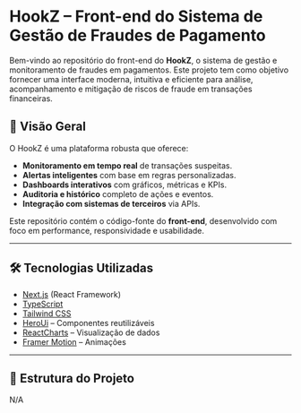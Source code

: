 # HookZ – Front-end do Sistema de Gestão de Fraudes de Pagamento

Bem-vindo ao repositório do front-end do **HookZ**, o sistema de gestão e monitoramento de fraudes em pagamentos. Este projeto tem como objetivo fornecer uma interface moderna, intuitiva e eficiente para análise, acompanhamento e mitigação de riscos de fraude em transações financeiras.

## 🚀 Visão Geral

O HookZ é uma plataforma robusta que oferece:

- **Monitoramento em tempo real** de transações suspeitas.
- **Alertas inteligentes** com base em regras personalizadas.
- **Dashboards interativos** com gráficos, métricas e KPIs.
- **Auditoria e histórico** completo de ações e eventos.
- **Integração com sistemas de terceiros** via APIs.

Este repositório contém o código-fonte do **front-end**, desenvolvido com foco em performance, responsividade e usabilidade.

---

## 🛠️ Tecnologias Utilizadas


- [Next.js](https://nextjs.org/) (React Framework)
- [TypeScript](https://www.typescriptlang.org/)
- [Tailwind CSS](https://tailwindcss.com/)
- [HeroUi](https://www.heroui.com/) – Componentes reutilizáveis
- [ReactCharts](https://react-charts.tanstack.com/) – Visualização de dados
- [Framer Motion](https://www.framer.com/motion/) – Animações

---

## 📁 Estrutura do Projeto

N/A
